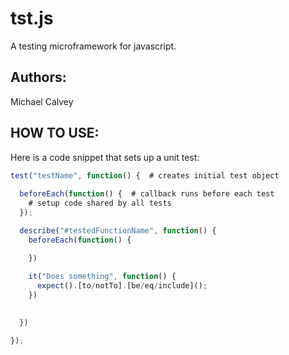 # tst.js
A testing microframework for javascript.

## Authors:
Michael Calvey

## HOW TO USE:

Here is a code snippet that sets up a unit test:
```javascript
test("testName", function() {  # creates initial test object
  
  beforeEach(function() {  # callback runs before each test
    # setup code shared by all tests
  });

  describe("#testedFunctionName", function() {
    beforeEach(function() {

    })
  
    it("Does something", function() {
      expect().[to/notTo].[be/eq/include]();
    })

  
  })

});
```
